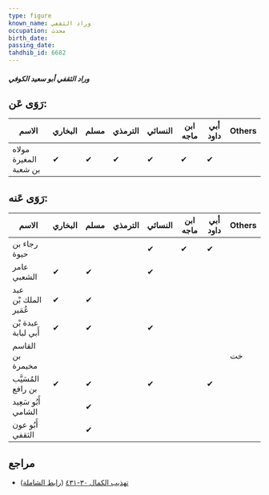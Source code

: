 ```yaml
---
type: figure
known_name: وراد الثقفي
occupation: محدث
birth_date:
passing_date:
tahdhib_id: 6682
---
```

##### وراد الثقفي أبو سعيد الكوفي

## رَوَى عَن:
| الاسم                 | البخاري | مسلم | الترمذي | النسائي | ابن ماجه | أبي داود | Others |
| --------------------- | ------- | ---- | ------- | ------- | -------- | -------- | ------ |
| مولاه المغيرة بن شعبة | ✔       | ✔    | ✔       | ✔       | ✔        | ✔        |        |
## رَوَى عَنه:
| الاسم                | البخاري | مسلم | الترمذي | النسائي | ابن ماجه | أبي داود | Others |
| -------------------- | ------- | ---- | ------- | ------- | -------- | -------- | ------ |
| رجاء بن حيوة         |         |      |         | ✔       | ✔        | ✔        |        |
| عامر الشعبي          | ✔       | ✔    |         | ✔       |          |          |        |
| عبد الملك بْن عُمَير | ✔       | ✔    |         |         |          |          |        |
| عبدة بْن أَبي لبابة  | ✔       | ✔    |         | ✔       |          |          |        |
| القاسم بن مخيمرة     |         |      |         |         |          |          | خت     |
| المُسَيَّب بن رافع   | ✔       | ✔    |         | ✔       |          | ✔        |        |
| أَبُو سَعِيد الشامي  |         | ✔    |         |         |          |          |        |
| أَبُو عون الثقفي     |         | ✔    |         |         |          |          |        |
## مراجع
- [تهذيب الكمال ٣٠-٤٣١](obsidian://open?vault=Tahdhib-al-Kamal&file=Figures/٦٦٨٢-وراد%20الثقفي%20أبو%20سعيد%20الكوفي) ([رابط الشاملة](https://shamela.ws/book/3722/16497))